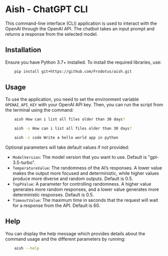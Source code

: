 # Aish - ChatGPT CLI

This command-line interface (CLI) application is used to interact with the OpenAI through the OpenAI API. The chatbot takes an input prompt and returns a response from the selected model.

## Installation

Ensure you have Python 3.7+ installed. To install the required libraries, use:

```bash
    pip install git+https://github.com/Frodotus/aish.git
```

## Usage

To use the application, you need to set the environment variable `OPENAI_API_KEY` with your OpenAI API key. Then, you can run the script from the terminal using the command:

```bash
    aish How can i list all files older than 30 days?
```

```bash
    aish -s How can i list all files older than 30 days?
```

```bash
    aish -c code Write a hello world app in python
```

Optional parameters will take default values if not provided:

- `ModelVersion`: The model version that you want to use. Default is "gpt-3.5-turbo".
- `TemperatureValue`: The randomness of the AI’s responses. A lower value makes the output more focused and deterministic, while higher values produce more diverse and random outputs. Default is 0.5.
- `TopPValue`: A parameter for controlling randomness. A higher value generates more random responses, and a lower value generates more deterministic responses. Default is 0.5.
- `TimeoutValue`: The maximum time in seconds that the request will wait for a response from the API. Default is 60.

## Help

You can display the help message which provides details about the command usage and the different parameters by running:

```bash
    aish --help
```